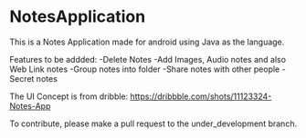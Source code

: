 # NotesApplication
This is a Notes Application made for android using Java as the language.

Features to be addded:
-Delete Notes
-Add Images, Audio notes and also Web Link notes
-Group notes into folder
-Share notes with other people
-Secret notes

The UI Concept is from dribble:
https://dribbble.com/shots/11123324-Notes-App

To contribute, please make a pull request to the under_development branch.

